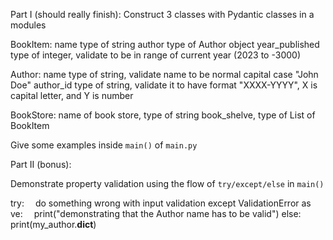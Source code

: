 Part I (should really finish):
Construct 3 classes with Pydantic classes in a modules

BookItem:
name type of string
author type of Author object
year_published type of integer, validate to be in range of current year (2023 to -3000)

Author:
name type of string, validate name to be normal capital case "John Doe"
author_id type of string, validate it to have format "XXXX-YYYY", X is capital letter, and Y is number

BookStore:
name of book store, type of string
book_shelve, type of List of BookItem

Give some examples inside `main()` of `main.py`

Part II (bonus):

Demonstrate property validation using the flow of `try/except/else` in `main()`

try:
 do something wrong with input validation
except ValidationError as ve:
 print("demonstrating that the Author name has to be valid")
else:
 print(my_author.__dict__)